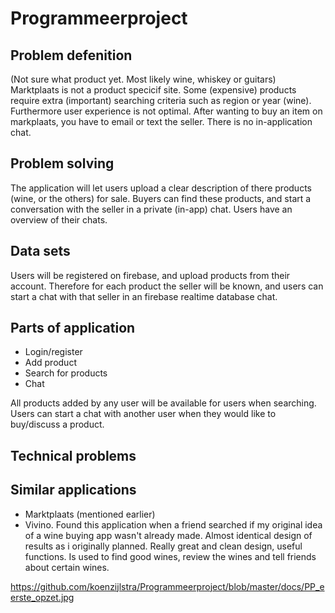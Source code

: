 # Programmeerproject

## Problem defenition
(Not sure what product yet. Most likely wine, whiskey or guitars)
Marktplaats is not a product specicif site. Some (expensive) products require extra (important) searching criteria such as region or year (wine). Furthermore user experience is not optimal. After wanting to buy an item on markplaats, you have to email or text the seller. There is no in-application chat.

## Problem solving
The application will let users upload a clear description of there products (wine, or the others) for sale. Buyers can find these products, and start a conversation with the seller in a private (in-app) chat. Users have an overview of their chats. 

## Data sets
Users will be registered on firebase, and upload products from their account. Therefore for each product the seller will be known, and users can start a chat with that seller in an firebase realtime database chat.

## Parts of application
* Login/register
* Add product 
* Search for products
* Chat

All products added by any user will be available for users when searching. Users can start a chat with another user when they would like to buy/discuss a product.

## Technical problems

## Similar applications
* Marktplaats (mentioned earlier)
* Vivino. Found this application when a friend searched if my original idea of a wine buying app wasn't already made. Almost identical design of results as i originally planned. Really great and clean design, useful functions. Is used to find good wines, review the wines and tell friends about certain wines.


https://github.com/koenzijlstra/Programmeerproject/blob/master/docs/PP_eerste_opzet.jpg


